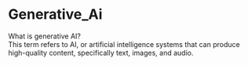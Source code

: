 # Generative_Ai
 What is generative AI?<br> This term refers to AI, or artificial intelligence systems that can produce high-quality content, specifically text, images, and audio. 
